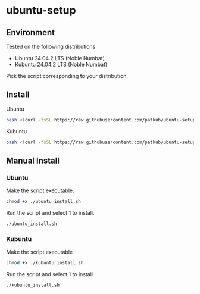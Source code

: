 # ubuntu-setup

## Environment

Tested on the following distributions
  - Ubuntu 24.04.2 LTS (Noble Numbat)
  - Kubuntu 24.04.2 LTS (Noble Numbat)

Pick the script corresponding to your distribution.

## Install

Ubuntu
```bash
bash <(curl -fsSL https://raw.githubusercontent.com/patkub/ubuntu-setup/refs/heads/main/ubuntu_install.sh)
```

Kubuntu
```bash
bash <(curl -fsSL https://raw.githubusercontent.com/patkub/ubuntu-setup/refs/heads/main/kubuntu_install.sh)
```

## Manual Install

### Ubuntu

Make the script executable.
```bash
chmod +x ./ubuntu_install.sh
```

Run the script and select 1 to install.
```bash
./ubuntu_install.sh
```

### Kubuntu

Make the script executable
```bash
chmod +x ./kubuntu_install.sh
```

Run the script and select 1 to install.
```bash
./kubuntu_install.sh
```
